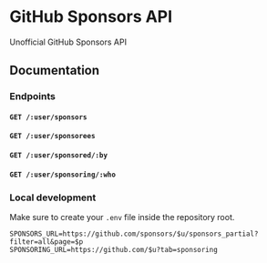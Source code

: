 # GitHub Sponsors API

Unofficial GitHub Sponsors API

## Documentation

### Endpoints

#### `GET /:user/sponsors`

#### `GET /:user/sponsorees`

#### `GET /:user/sponsored/:by`

#### `GET /:user/sponsoring/:who`

### Local development

Make sure to create your `.env` file inside the repository root.

```env
SPONSORS_URL=https://github.com/sponsors/$u/sponsors_partial?filter=all&page=$p
SPONSORING_URL=https://github.com/$u?tab=sponsoring
```
